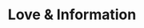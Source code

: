 ---
layout: show
title: "Love & Information"
by: "Caryl Churchill"
tags: [lighting, scenic]
theatre: "Lewis & Clark College"
director: "Robert Quillen Camp"
costumes: "Ashton Hull"
sound: "Mark Valedez"
featured: true
---